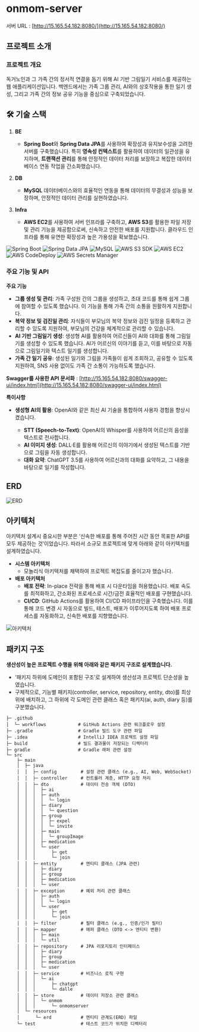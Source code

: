 # onmom-server

서버 URL : [http://15.165.54.182:8080/](http://15.165.54.182:8080/)

## 프로젝트 소개

### 프로젝트 개요

독거노인과 그 가족 간의 정서적 연결을 돕기 위해 AI 기반 그림일기 서비스를 제공하는 웹 애플리케이션입니다. 백엔드에서는 가족 그룹 관리, AI와의 상호작용을 통한 일기 생성, 그리고 가족 간의 정보 공유 기능을 중심으로 구축되었습니다.

## 🛠 기술 스택

1. **BE**
   - **Spring Boot**와 **Spring Data JPA**를 사용하여 확장성과 유지보수성을 고려한 서버를 구축했습니다. 특히 **영속성 컨텍스트**를 활용하여 데이터의 일관성을 유지하며, **트랜잭션 관리**를 통해 안정적인 데이터 처리를 보장하고 복잡한 데이터베이스 연동 작업을 간소화했습니다.

2. **DB**
   - **MySQL** 데이터베이스와의 효율적인 연동을 통해 데이터의 무결성과 성능을 보장하며, 안정적인 데이터 관리를 실현하였습니다.

3. **Infra**
   - **AWS EC2**를 사용하여 서버 인프라를 구축하고, **AWS S3**를 활용한 파일 저장 및 관리 기능을 제공함으로써, 신속하고 안전한 배포를 지원합니다. 클라우드 인프라를 통해 유연한 확장성과 높은 가용성을 확보했습니다.

![Spring Boot](https://img.shields.io/badge/Spring%20Boot-6DB33F?style=for-the-badge&logo=Spring%20Boot&logoColor=white)
![Spring Data JPA](https://img.shields.io/badge/Spring%20Data%20JPA-6DB33F?style=for-the-badge&logo=Spring%20&logoColor=white)
![MySQL](https://img.shields.io/badge/MySQL-4479A1?style=for-the-badge&logo=MySQL&logoColor=white)
![AWS S3 SDK](https://img.shields.io/badge/AWS%20S3%20SDK-FF9900?style=for-the-badge&logo=Amazon%20AWS&logoColor=white)
![AWS EC2](https://img.shields.io/badge/AWS%20EC2-FF9900?style=for-the-badge&logo=Amazon%20AWS&logoColor=white)
![AWS CodeDeploy](https://img.shields.io/badge/AWS%20CodeDeploy-FF9900?style=for-the-badge&logo=Amazon%20AWS&logoColor=white)
![AWS Secrets Manager](https://img.shields.io/badge/AWS%20Secrets%20Manager-FF9900?style=for-the-badge&logo=Amazon%20AWS&logoColor=white)

### 주요 기능 및 API

**주요 기능**

- **그룹 생성 및 관리**: 가족 구성원 간의 그룹을 생성하고, 초대 코드를 통해 쉽게 그룹에 참여할 수 있도록 했습니다. 이 기능을 통해 가족 간의 소통을 원활하게 지원합니다.
- **복약 정보 및 검진일 관리**: 자식들이 부모님의 복약 정보와 검진 일정을 등록하고 관리할 수 있도록 지원하여, 부모님의 건강을 체계적으로 관리할 수 있습니다.
- **AI 기반 그림일기 생성**: 생성형 AI를 활용하여 어르신들이 AI와 대화를 통해 그림일기를 생성할 수 있도록 했습니다. AI가 어르신의 이야기를 듣고, 이를 바탕으로 자동으로 그림일기와 텍스트 일기를 생성합니다.
- **가족 간 일기 공유**: 생성된 일기와 그림을 가족들이 쉽게 조회하고, 공유할 수 있도록 지원하여, SNS 사용 없이도 가족 간 소통이 가능하도록 했습니다.

**Swagger를 사용한 API 문서화** : [http://15.165.54.182:8080/swagger-ui/index.html](http://15.165.54.182:8080/swagger-ui/index.html)

**특이사항**

- **생성형 AI의 활용**: OpenAI와 같은 최신 AI 기술을 통합하여 사용자 경험을 향상시켰습니다.

    - **STT (Speech-to-Text)**: OpenAI의 Whisper를 사용하여 어르신의 음성을 텍스트로 전사합니다.
    - **AI 이미지 생성**: DALL·E를 활용해 어르신의 이야기에서 생성된 텍스트를 기반으로 그림을 자동 생성합니다.
    - **대화 요약**: ChatGPT 3.5를 사용하여 어르신과의 대화를 요약하고, 그 내용을 바탕으로 일기를 작성합니다.

## ERD

![ERD](https://github.com/user-attachments/assets/0b146978-de94-446a-8033-e6367adb8f4a)

## 아키텍처

아키텍처 설계시 중요시한 부분은 ‘신속한 배포를 통해 주어진 시간 동안 목표한 API를 모두 제공하는 것’이었습니다. 따라서 소규모 프로젝트에 맞게 아래와 같이 아키텍처를 설계하였습니다.

- **시스템 아키텍처**
    - 모놀리식 아키텍처를 채택하여 프로젝트 복잡도를 줄이고자 했습니다.
- **배포 아키텍처**
    - **배포 전략**: In-place 전략을 통해 배포 시 다운타임을 허용했습니다. 배포 속도를 최적화하고, 간소화된 프로세스로 시간/금전 효율적인 배포를 구현했습니다.
    - **CI/CD**: GitHub Actions를 활용하여 CI/CD 파이프라인을 구축했습니다. 이를 통해 코드 변경 시 자동으로 빌드, 테스트, 배포가 이루어지도록 하여 배포 프로세스를 자동화하고, 신속한 배포를 지향했습니다.

![아키텍처](https://github.com/user-attachments/assets/881f80c2-e663-45a8-a6b7-7cbd9484f5e0)

## 패키지 구조

**생산성이 높은 프로젝트 수행을 위해 아래와 같은 패키지 구조로 설계했습니다.**

- ‘패키지 하위에 도메인이 포함된 구조’로 설계하여 생산성과 프로젝트 단순성을 높였습니다.
- 구체적으로, 기능별 패키지(controller, service, repository, entity, dto)를 최상위에 배치하고, 그 하위에 각 도메인 관련 클래스 혹은 패키지(ai, auth, diary 등)를 구분했습니다.

```plaintext
├─ .github
│  └─ workflows            # GitHub Actions 관련 워크플로우 설정
├─ .gradle                 # Gradle 빌드 도구 관련 파일
├─ .idea                   # IntelliJ IDEA 프로젝트 설정 파일
├─ build                   # 빌드 결과물이 저장되는 디렉터리
├─ gradle                  # Gradle 래퍼 관련 설정
└─ src
    ├─ main
    │  ├─ java
    │  │  ├─ config         # 설정 관련 클래스 (e.g., AI, Web, WebSocket)
    │  │  ├─ controller     # 컨트롤러 계층, HTTP 요청 처리
    │  │  ├─ dto            # 데이터 전송 객체 (DTO)
    │  │  │  ├─ ai
    │  │  │  ├─ auth
    │  │  │  │  └─ login
    │  │  │  ├─ diary
    │  │  │  │  └─ question
    │  │  │  ├─ group
    │  │  │  │  ├─ expel
    │  │  │  │  └─ invite
    │  │  │  ├─ main
    │  │  │  │  └─ groupImage
    │  │  │  ├─ medication
    │  │  │  └─ user
    │  │  │      ├─ get
    │  │  │      └─ join
    │  │  ├─ entity         # 엔티티 클래스 (JPA 관련)
    │  │  │  ├─ diary
    │  │  │  ├─ group
    │  │  │  ├─ medication
    │  │  │  └─ user
    │  │  ├─ exception      # 예외 처리 관련 클래스
    │  │  │  ├─ auth
    │  │  │  │  └─ login
    │  │  │  └─ user
    │  │  │      ├─ get
    │  │  │      └─ join
    │  │  ├─ filter         # 필터 클래스 (e.g., 인증/인가 필터)
    │  │  ├─ mapper         # 매퍼 클래스 (DTO <-> 엔티티 변환)
    │  │  │  ├─ main
    │  │  │  └─ util
    │  │  ├─ repository     # JPA 리포지토리 인터페이스
    │  │  │  ├─ diary
    │  │  │  ├─ group
    │  │  │  ├─ medication
    │  │  │  └─ user
    │  │  ├─ service        # 비즈니스 로직 구현
    │  │  │  └─ ai
    │  │  │      ├─ chatgpt
    │  │  │      └─ dalle
    │  │  ├─ store          # 데이터 저장소 관련 클래스
    │  │  │  └─ onmom
    │  │  │      └─ onmomserver
    │  └─ resources
    │      └─ erd           # 엔티티 관계도(ERD) 파일
    └─ test                 # 테스트 코드가 위치한 디렉터리
```
